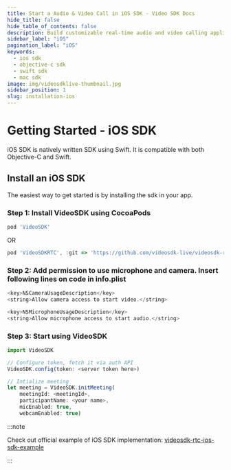 ```yaml
---
title: Start a Audio & Video Call in iOS SDK - Video SDK Docs
hide_title: false
hide_table_of_contents: false
description: Build customizable real-time audio and video calling applications in iOS SDK using Video SDK add live audio & video conferencing to your applications.
sidebar_label: "iOS"
pagination_label: "iOS"
keywords:
  - ios sdk
  - objective-c sdk
  - swift sdk
  - mac sdk
image: img/videosdklive-thumbnail.jpg
sidebar_position: 1
slug: installation-ios
---
```


# Getting Started - iOS SDK

iOS SDK is natively written SDK using Swift. It is compatible with both Objective-C and Swift.

## Install an iOS SDK

The easiest way to get started is by installing the sdk in your app.

### Step 1: Install VideoSDK using CocoaPods

```js
pod 'VideoSDK'
```

OR

```js
pod 'VideoSDKRTC', :git => 'https://github.com/videosdk-live/videosdk-rtc-ios-sdk.git'
```

### Step 2: Add permission to use microphone and camera. Insert following lines on code in info.plist

```js title="info.plist"
<key>NSCameraUsageDescription</key>
<string>Allow camera access to start video.</string>

<key>NSMicrophoneUsageDescription</key>
<string>Allow microphone access to start audio.</string>
```

### Step 3: Start using VideoSDK

```js title="Example"
import VideoSDK

// Configure token, fetch it via auth API
VideoSDK.config(token: <server token here>)

// Intialize meeting
let meeting = VideoSDK.initMeeting(
    meetingId: <meetingId>,
    participantName: <your name>,
    micEnabled: true,
    webcamEnabled: true)
```

:::note

Check out official example of iOS SDK implementation: [videosdk-rtc-ios-sdk-example](https://github.com/videosdk-live/videosdk-rtc-ios-sdk-example)

:::
